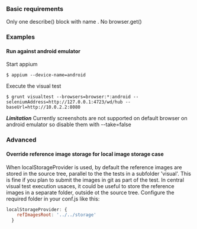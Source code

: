 ### Basic requirements
Only one describe() block with name <lib>.<SpecName>
No browser.get()

### Examples

#### Run against android emulator
Start appium
```
$ appium --device-name=android
```
Execute the visual test
```
$ grunt visualtest --browsers=browser:*:android --seleniumAddress=http://127.0.0.1:4723/wd/hub --baseUrl=http://10.0.2.2:8080
```
___Limitation___ Currently screenshots are not supported on default browser on android emulator so disable
them with --take=false

### Advanced

#### Override reference image storage for local image storage case
When localStorageProvider is used, by default the reference images are stored in the source tree, parallel to the
the tests in a subfolder 'visual'. This is fine if you plan to submit the images in git as part of the test.
In central visual test execution usaces, it could be useful to store the reference images in a separate folder,
outside ot the source tree. Configure the required folder in your conf.js like this:
```javascript
localStorageProvider: {
    refImagesRoot: '../../storage'
  }
```
